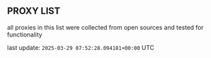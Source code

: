 ## PROXY LIST

all proxies in this list were collected from open sources and tested for functionality

last update: `2025-03-29 07:52:28.094181+00:00` UTC